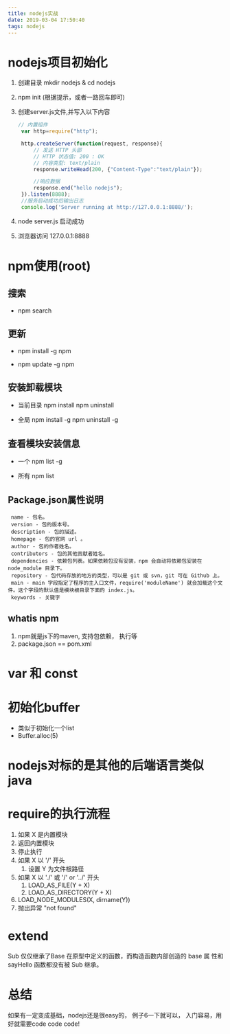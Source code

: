 ```yaml
---
title: nodejs实战
date: 2019-03-04 17:50:40
tags: nodejs
---
```

# nodejs项目初始化
  1. 创建目录 mkdir nodejs & cd nodejs

  2. npm init (根据提示，或者一路回车即可)

  3. 创建server.js文件,并写入以下内容
     ``` javascript
     // 内置组件  
      var http=require("http");
     
      http.createServer(function(request, response){
          // 发送 HTTP 头部 
          // HTTP 状态值: 200 : OK
          // 内容类型: text/plain
          response.writeHead(200, {"Content-Type":"text/plain"});
     
          //响应数据
          response.end("hello nodejs");
      }).listen(8888);
      //服务启动成功后输出日志
      console.log('Server running at http://127.0.0.1:8888/'); 
     ```

  4. node server.js 启动成功

  5. 浏览器访问 127.0.0.1:8888

     
# npm使用(root)



## 搜索
+ npm search <mould>

  

## 更新
+ npm install -g npm

+ npm update -g npm

  

## 安装卸载模块
   + 当前目录
     npm install <mould>
     npm uninstall <mould>

   + 全局
     npm install -g <mould>
     npm uninstall -g <mould>

     
## 查看模块安装信息
   + 一个
     npm list -g

   + 所有
     npm list <mould>

     
## Package.json属性说明
   ```
    name - 包名。
    version - 包的版本号。
    description - 包的描述。
    homepage - 包的官网 url 。
    author - 包的作者姓名。
    contributors - 包的其他贡献者姓名。
    dependencies - 依赖包列表。如果依赖包没有安装，npm 会自动将依赖包安装在 node_module 目录下。
    repository - 包代码存放的地方的类型，可以是 git 或 svn，git 可在 Github 上。
    main - main 字段指定了程序的主入口文件，require('moduleName') 就会加载这个文件。这个字段的默认值是模块根目录下面的 index.js。
    keywords - 关键字
   ```


## whatis npm

   1. npm就是js下的maven, 支持包依赖， 执行等
   2. package.json == pom.xml



# var 和 const



# 初始化buffer

  + 类似于初始化一个list
  + Buffer.alloc(5)



# nodejs对标的是其他的后端语言类似java



# require的执行流程

1.  如果 X 是内置模块
   1.  返回内置模块
   2.  停止执行
2. 如果 X 以 '/' 开头
   1. 设置 Y 为文件根路径
3. 如果 X 以 './' 或 '/' or '../' 开头
   1. LOAD_AS_FILE(Y + X)
   2. LOAD_AS_DIRECTORY(Y + X)
4. LOAD_NODE_MODULES(X, dirname(Y))
5. 抛出异常 "not found"

# extend

Sub 仅仅继承了Base 在原型中定义的函数，而构造函数内部创造的 base 属 性和 sayHello 函数都没有被 Sub 继承。



# 总结

如果有一定变成基础，nodejs还是很easy的， 例子6一下就可以， 入门容易，用好就需要code code code!